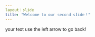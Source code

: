 ```yaml
---
layout：slide
title: "Welcome to our second slide！"
---
```

your text
use the left arrow to go back!
